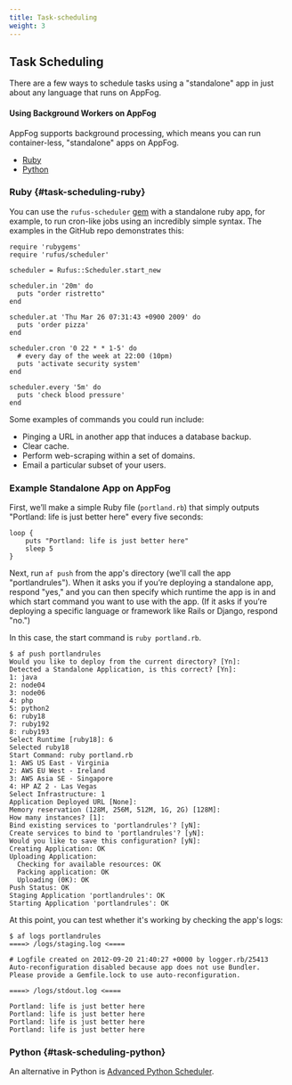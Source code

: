 ```yaml
---
title: Task-scheduling
weight: 3
---
```


## Task Scheduling

There are a few ways to schedule tasks using a "standalone" app in just about any language that runs on AppFog.

#### Using Background Workers on AppFog

AppFog supports background processing, which means you can run container-less, "standalone" apps on AppFog.

* [Ruby](#task-scheduling-ruby)
* [Python](#task-scheduling-python)

### Ruby {#task-scheduling-ruby}

You can use the `rufus-scheduler` [gem](https://github.com/jmettraux/rufus-scheduler) with a standalone ruby app, for example, to run cron-like jobs using an incredibly simple syntax. The examples in the GitHub repo demonstrates this:

    require 'rubygems'
    require 'rufus/scheduler'

    scheduler = Rufus::Scheduler.start_new

    scheduler.in '20m' do
      puts "order ristretto"
    end

    scheduler.at 'Thu Mar 26 07:31:43 +0900 2009' do
      puts 'order pizza'
    end

    scheduler.cron '0 22 * * 1-5' do
      # every day of the week at 22:00 (10pm)
      puts 'activate security system'
    end

    scheduler.every '5m' do
      puts 'check blood pressure'
    end

Some examples of commands you could run include: 

 * Pinging a URL in another app that induces a database backup. 
 * Clear cache.
 * Perform web-scraping within a set of domains.
 * Email a particular subset of your users. 

### Example Standalone App on AppFog

First, we’ll make a simple Ruby file (`portland.rb`) that simply outputs "Portland: life is just better here" every five seconds:

    loop {
        puts "Portland: life is just better here"
        sleep 5
    }

Next, run `af push` from the app's directory (we'll call the app "portlandrules"). When it asks you if you’re deploying a standalone app, respond "yes," and you can then specify which runtime the app is in and which start command you want to use with the app. (If it asks if you’re deploying a specific language or framework like Rails or Django, respond "no.")

In this case, the start command is `ruby portland.rb`. 

    $ af push portlandrules
    Would you like to deploy from the current directory? [Yn]:
    Detected a Standalone Application, is this correct? [Yn]:
    1: java
    2: node04
    3: node06
    4: php
    5: python2
    6: ruby18
    7: ruby192
    8: ruby193
    Select Runtime [ruby18]: 6
    Selected ruby18
    Start Command: ruby portland.rb
    1: AWS US East - Virginia
    2: AWS EU West - Ireland
    3: AWS Asia SE - Singapore
    4: HP AZ 2 - Las Vegas
    Select Infrastructure: 1
    Application Deployed URL [None]:
    Memory reservation (128M, 256M, 512M, 1G, 2G) [128M]:
    How many instances? [1]:
    Bind existing services to 'portlandrules'? [yN]:
    Create services to bind to 'portlandrules'? [yN]:
    Would you like to save this configuration? [yN]:
    Creating Application: OK
    Uploading Application:
      Checking for available resources: OK
      Packing application: OK
      Uploading (0K): OK
    Push Status: OK
    Staging Application 'portlandrules': OK
    Starting Application 'portlandrules': OK

At this point, you can test whether it's working by checking the app's logs:

    $ af logs portlandrules
    ====> /logs/staging.log <====

    # Logfile created on 2012-09-20 21:40:27 +0000 by logger.rb/25413
    Auto-reconfiguration disabled because app does not use Bundler.
    Please provide a Gemfile.lock to use auto-reconfiguration.

    ====> /logs/stdout.log <====

    Portland: life is just better here
    Portland: life is just better here
    Portland: life is just better here
    Portland: life is just better here

### Python {#task-scheduling-python}

An alternative in Python is [Advanced Python Scheduler](http://packages.python.org/APScheduler/).
